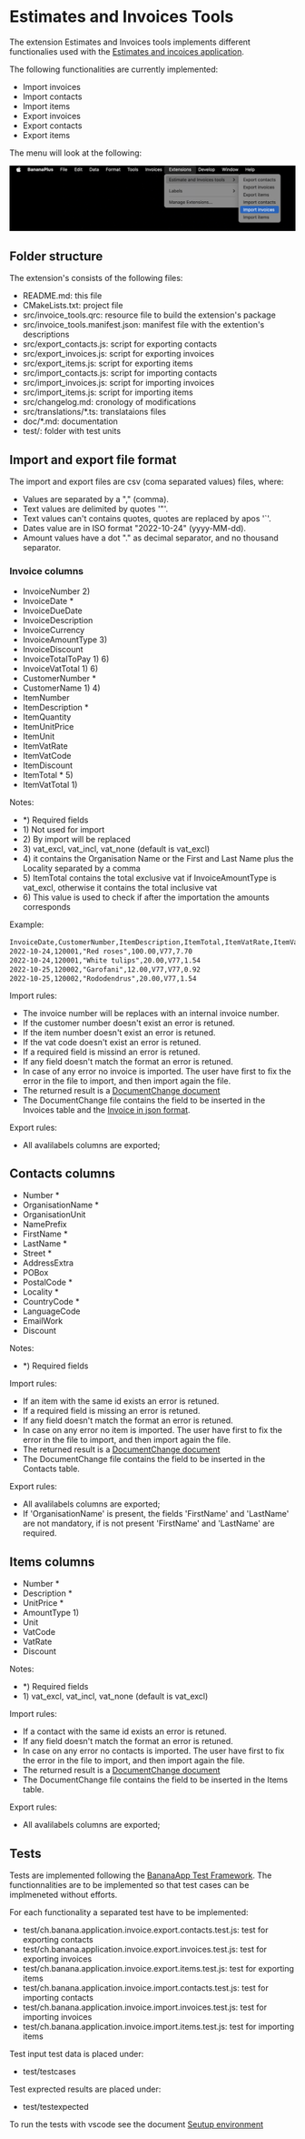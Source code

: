 # Estimates and Invoices Tools

The extension Estimates and Invoices tools implements different functionalies used with the [Estimates and incoices application](https://www.banana.ch/doc/en/node/9752).

The following functionalities are currently implemented:

- Import invoices
- Import contacts
- Import items
- Export invoices
- Export contacts
- Export items

The menu will look at the following:

![Menu Esttimates and invoices Tools](doc/menu.png)

## Folder structure

The extension's consists of the following files:

- README.md: this file
- CMakeLists.txt: project file
- src/invoice_tools.qrc: resource file to build the extension's package
- src/invoice_tools.manifest.json: manifest file with the extention's descriptions
- src/export_contacts.js: script for exporting contacts
- src/export_invoices.js: script for exporting invoices
- src/export_items.js: script for exporting items
- src/import_contacts.js: script for importing contacts
- src/import_invoices.js: script for importing invoices
- src/import_items.js: script for importing items
- src/changelog.md: cronology of modifications
- src/translations/*.ts: translataions files
- doc/*.md: documentation
- test/: folder with test units

## Import and export file format

The import and export files are csv (coma separated values) files, where:

- Values are separated by a "," (comma).
- Text values are delimited by quotes '"'.
- Text values can't contains quotes, quotes are replaced by apos '`'.
- Dates value are in ISO format "2022-10-24" (yyyy-MM-dd).
- Amount values have a dot "." as decimal separator, and no thousand separator.

### Invoice columns

- InvoiceNumber 2)
- InvoiceDate *
- InvoiceDueDate
- InvoiceDescription
- InvoiceCurrency
- InvoiceAmountType 3)
- InvoiceDiscount
- InvoiceTotalToPay 1) 6)
- InvoiceVatTotal 1) 6)
- CustomerNumber *
- CustomerName 1) 4)
- ItemNumber
- ItemDescription *
- ItemQuantity
- ItemUnitPrice
- ItemUnit
- ItemVatRate
- ItemVatCode
- ItemDiscount
- ItemTotal * 5)
- ItemVatTotal 1)

Notes:

- *\) Required fields
- 1\) Not used for import  
- 2\) By import will be replaced  
- 3\) vat_excl, vat_incl, vat_none (default is vat_excl)  
- 4\) it contains the Organisation Name or the First and Last Name plus the Locality separated by a comma  
- 5\) ItemTotal contains the total exclusive vat if InvoiceAmountType is vat_excl, otherwise it contains the total inclusive vat
- 6\) This value is used to check if after the importation the amounts corresponds

Example:

```csv
InvoiceDate,CustomerNumber,ItemDescription,ItemTotal,ItemVatRate,ItemVatTotal
2022-10-24,120001,"Red roses",100.00,V77,7.70
2022-10-24,120001,"White tulips",20.00,V77,1.54
2022-10-25,120002,"Garofani",12.00,V77,V77,0.92
2022-10-25,120002,"Rododendrus",20.00,V77,1.54
```

Import rules:

- The invoice number will be replaces with an internal invoice number.
- If the customer number doesn't exist an error is retuned.
- If the item number doesn't exist an error is retuned.
- If the vat code doesn't exist an error is retuned.
- If a required field is missind an error is retuned.
- If any field doesn't match the format an error is retuned.
- In case of any error no invoice is imported. The user have first to fix the error in the file to import, and then import again the file.
- The returned result is a [DocumentChange document](https://www.banana.ch/doc/en/node/9641)
- The DocumentChange file contains the field to be inserted in the Invoices table and the [Invoice in json format](https://www.banana.ch/doc/en/node/8833).

Export rules:

- All avalilabels columns are exported;

## Contacts columns

- Number *
- OrganisationName *
- OrganisationUnit
- NamePrefix
- FirstName *
- LastName *
- Street *
- AddressExtra
- POBox
- PostalCode *
- Locality *
- CountryCode *
- LanguageCode
- EmailWork
- Discount

Notes:

- *\) Required fields

Import rules:

- If an item with the same id exists an error is retuned.
- If a required field is missing an error is retuned.
- If any field doesn't match the format an error is retuned.
- In case on any error no item is imported. The user have first to fix the error in the file to import, and then import again the file.
- The returned result is a [DocumentChange document](https://www.banana.ch/doc/en/node/9641)
- The DocumentChange file contains the field to be inserted in the Contacts table.

Export rules:

- All avalilabels columns are exported;
- If 'OrganisationName' is present, the fields 'FirstName' and 'LastName' are not mandatory, if is not present 'FirstName' and 'LastName' are required.

## Items columns

- Number *
- Description *
- UnitPrice *
- AmountType 1)
- Unit
- VatCode
- VatRate
- Discount

Notes:

- *\) Required fields
- 1\) vat_excl, vat_incl, vat_none (default is vat_excl)

Import rules:

- If a contact with the same id exists an error is retuned.
- If any field doesn't match the format an error is retuned.
- In case on any error no contacts is imported. The user have first to fix the error in the file to import, and then import again the file.
- The returned result is a [DocumentChange document](https://www.banana.ch/doc/en/node/9641)
- The DocumentChange file contains the field to be inserted in the Items table.

Export rules:

- All avalilabels columns are exported;

## Tests

Tests are implemented following the [BananaApp Test Framework](https://www.banana.ch/doc/en/node/9026). The functionnalities are to be implemented so that test cases can be implmeneted without efforts.

For each functionality a separated test have to be implemented:

- test/ch.banana.application.invoice.export.contacts.test.js: test for exporting contacts
- test/ch.banana.application.invoice.export.invoices.test.js: test for exporting invoices
- test/ch.banana.application.invoice.export.items.test.js: test for exporting items
- test/ch.banana.application.invoice.import.contacts.test.js: test for importing contacts
- test/ch.banana.application.invoice.import.invoices.test.js: test for importing invoices
- test/ch.banana.application.invoice.import.items.test.js: test for importing items

Test input test data is placed under:

- test/testcases

Test exprected results are placed under:

- test/testexpected

To run the tests with vscode see the document [Seutup environment](doc/setupenv.md)
